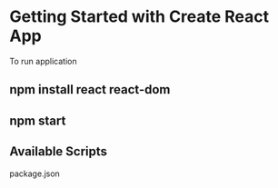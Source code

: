 # Getting Started with Create React App

To run application

## npm install react react-dom
## npm start

## Available Scripts

package.json 
